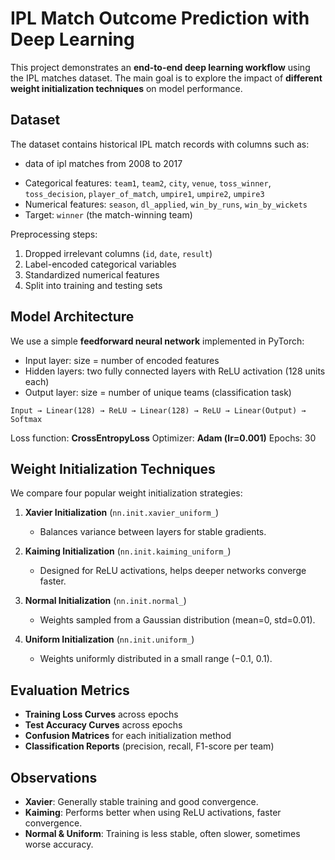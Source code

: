# IPL Match Outcome Prediction with Deep Learning

This project demonstrates an **end-to-end deep learning workflow** using the IPL matches dataset. The main goal is to explore the impact of **different weight initialization techniques** on model performance.

## Dataset

The dataset contains historical IPL match records with columns such as:

- data of ipl matches from 2008 to 2017

* Categorical features: `team1`, `team2`, `city`, `venue`, `toss_winner`, `toss_decision`, `player_of_match`, `umpire1`, `umpire2`, `umpire3`
* Numerical features: `season`, `dl_applied`, `win_by_runs`, `win_by_wickets`
* Target: `winner` (the match-winning team)

Preprocessing steps:

1. Dropped irrelevant columns (`id`, `date`, `result`)
2. Label-encoded categorical variables
3. Standardized numerical features
4. Split into training and testing sets

## Model Architecture

We use a simple **feedforward neural network** implemented in PyTorch:

* Input layer: size = number of encoded features
* Hidden layers: two fully connected layers with ReLU activation (128 units each)
* Output layer: size = number of unique teams (classification task)

```
Input → Linear(128) → ReLU → Linear(128) → ReLU → Linear(Output) → Softmax
```

Loss function: **CrossEntropyLoss**
Optimizer: **Adam (lr=0.001)**
Epochs: 30

## Weight Initialization Techniques

We compare four popular weight initialization strategies:

1. **Xavier Initialization** (`nn.init.xavier_uniform_`)

   * Balances variance between layers for stable gradients.

2. **Kaiming Initialization** (`nn.init.kaiming_uniform_`)

   * Designed for ReLU activations, helps deeper networks converge faster.

3. **Normal Initialization** (`nn.init.normal_`)

   * Weights sampled from a Gaussian distribution (mean=0, std=0.01).

4. **Uniform Initialization** (`nn.init.uniform_`)

   * Weights uniformly distributed in a small range (−0.1, 0.1).

## Evaluation Metrics

* **Training Loss Curves** across epochs
* **Test Accuracy Curves** across epochs
* **Confusion Matrices** for each initialization method
* **Classification Reports** (precision, recall, F1-score per team)

## Observations

* **Xavier**: Generally stable training and good convergence.
* **Kaiming**: Performs better when using ReLU activations, faster convergence.
* **Normal & Uniform**: Training is less stable, often slower, sometimes worse accuracy.

